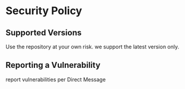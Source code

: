 # Security Policy

## Supported Versions

Use the repository at your own risk. we support the latest version only.

## Reporting a Vulnerability
report vulnerabilities per Direct Message
